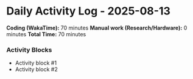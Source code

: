 # Daily Activity Log - 2025-08-13

**Coding (WakaTime):** 70 minutes
**Manual work (Research/Hardware):** 0 minutes
**Total Time:** 70 minutes

### Activity Blocks
- Activity block #1
- Activity block #2

